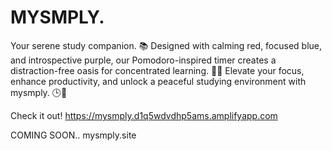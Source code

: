 # MYSMPLY.

Your serene study companion. 📚 Designed with calming red, focused blue, and introspective purple, our Pomodoro-inspired timer creates a distraction-free oasis for concentrated learning. 🧘‍♂️ Elevate your focus, enhance productivity, and unlock a peaceful studying environment with mysmply. 🕒📖

Check it out!
https://mysmply.d1q5wdvdhp5ams.amplifyapp.com	

COMING SOON.. mysmply.site
